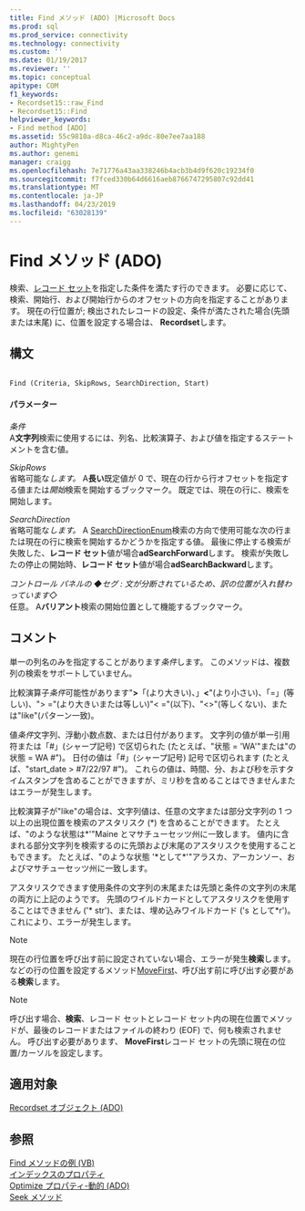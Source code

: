```yaml
---
title: Find メソッド (ADO) |Microsoft Docs
ms.prod: sql
ms.prod_service: connectivity
ms.technology: connectivity
ms.custom: ''
ms.date: 01/19/2017
ms.reviewer: ''
ms.topic: conceptual
apitype: COM
f1_keywords:
- Recordset15::raw_Find
- Recordset15::Find
helpviewer_keywords:
- Find method [ADO]
ms.assetid: 55c9810a-d8ca-46c2-a9dc-80e7ee7aa188
author: MightyPen
ms.author: genemi
manager: craigg
ms.openlocfilehash: 7e71776a43aa338246b4acb3b4d9f620c19234f0
ms.sourcegitcommit: f7fced330b64d6616aeb8766747295807c92dd41
ms.translationtype: MT
ms.contentlocale: ja-JP
ms.lasthandoff: 04/23/2019
ms.locfileid: "63028139"
---
```

# <a name="find-method-ado"></a>Find メソッド (ADO)
検索、[レコード セット](../../../ado/reference/ado-api/recordset-object-ado.md)を指定した条件を満たす行のできます。 必要に応じて、検索、開始行、および開始行からのオフセットの方向を指定することがあります。 現在の行位置が; 検出されたレコードの設定、条件が満たされた場合(先頭または末尾) に、位置を設定する場合は、 **Recordset**します。  
  
## <a name="syntax"></a>構文  
  
```  
  
Find (Criteria, SkipRows, SearchDirection, Start)  
```  
  
#### <a name="parameters"></a>パラメーター  
 *条件*  
 A**文字列**検索に使用するには、列名、比較演算子、および値を指定するステートメントを含む値。  
  
 *SkipRows*  
 省略可能な*します。* A**長い**既定値が 0 で、現在の行から行オフセットを指定する値または*開始*検索を開始するブックマーク。 既定では、現在の行に、検索を開始します。  
  
 *SearchDirection*  
 省略可能な*します。* A [SearchDirectionEnum](../../../ado/reference/ado-api/searchdirectionenum.md)検索の方向で使用可能な次の行または現在の行に検索を開始するかどうかを指定する値。 最後に停止する検索が失敗した、**レコード セット**値が場合**adSearchForward**します。 検索が失敗したの停止の開始時、**レコード セット**値が場合**adSearchBackward**します。  
  
 *コントロール パネルの  ◆セグ : 文が分断されているため、訳の位置が入れ替わっています◇*  
 任意。 A**バリアント**検索の開始位置として機能するブックマーク。  
  
## <a name="remarks"></a>コメント  
 単一の列名のみを指定することがあります*条件*します。 このメソッドは、複数列の検索をサポートしていません。  
  
 比較演算子*条件*可能性があります"**>**「(より大きい)、」**\<**"(より小さい)、「=」(等しい)、"> ="(より大きいまたは等しい)"< ="(以下)、"<>"(等しくない)、または"like"(パターン一致)。  
  
 値*条件*文字列、浮動小数点数、または日付があります。 文字列の値が単一引用符または「#」(シャープ記号) で区切られた (たとえば、"状態 = 'WA'"または"の状態 = WA #")。 日付の値は「#」(シャープ記号) 記号で区切られます (たとえば、"start_date > #7/22/97 #")。 これらの値は、時間、分、および秒を示すタイムスタンプを含めることができますが、ミリ秒を含めることはできませんまたはエラーが発生します。  
  
 比較演算子が"like"の場合は、文字列値は、任意の文字または部分文字列の 1 つ以上の出現位置を検索のアスタリスク (*) を含めることができます。 たとえば、"のような状態は\*'"Maine とマサチューセッツ州に一致します。 値内に含まれる部分文字列を検索するのに先頭および末尾のアスタリスクを使用することもできます。 たとえば、"のような状態 '\*として\*'"アラスカ、アーカンソー、およびマサチューセッツ州に一致します。  
  
 アスタリスクできます使用条件の文字列の末尾または先頭と条件の文字列の末尾の両方に上記のようです。 先頭のワイルドカードとしてアスタリスクを使用することはできません ('* str')、または、埋め込みワイルドカード ('s として\*r')。 これにより、エラーが発生します。  
  
> [!NOTE]
>  現在の行位置を呼び出す前に設定されていない場合、エラーが発生**検索**します。 などの行の位置を設定するメソッド[MoveFirst](../../../ado/reference/ado-api/movefirst-movelast-movenext-and-moveprevious-methods-ado.md)、呼び出す前に呼び出す必要がある**検索**します。  
  
> [!NOTE]
>  呼び出す場合、**検索**、レコード セットとレコード セット内の現在位置でメソッドが、最後のレコードまたはファイルの終わり (EOF) で、何も検索されません。 呼び出す必要があります、 **MoveFirst**レコード セットの先頭に現在の位置/カーソルを設定します。  
  
## <a name="applies-to"></a>適用対象  
 [Recordset オブジェクト (ADO)](../../../ado/reference/ado-api/recordset-object-ado.md)  
  
## <a name="see-also"></a>参照  
 [Find メソッドの例 (VB)](../../../ado/reference/ado-api/find-method-example-vb.md)   
 [インデックスのプロパティ](../../../ado/reference/ado-api/index-property.md)   
 [Optimize プロパティ-動的 (ADO)](../../../ado/reference/ado-api/optimize-property-dynamic-ado.md)   
 [Seek メソッド](../../../ado/reference/ado-api/seek-method.md)
